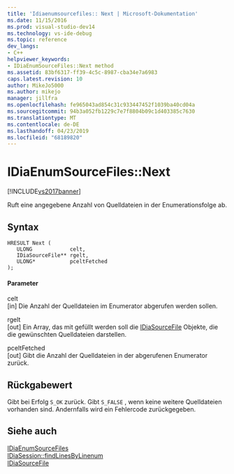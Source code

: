 ```yaml
---
title: 'Idiaenumsourcefiles:: Next | Microsoft-Dokumentation'
ms.date: 11/15/2016
ms.prod: visual-studio-dev14
ms.technology: vs-ide-debug
ms.topic: reference
dev_langs:
- C++
helpviewer_keywords:
- IDiaEnumSourceFiles::Next method
ms.assetid: 83bf6317-ff39-4c5c-8987-cba34e7a6983
caps.latest.revision: 10
author: MikeJo5000
ms.author: mikejo
manager: jillfra
ms.openlocfilehash: fe965043ad854c31c933447452f1039ba40cd04a
ms.sourcegitcommit: 94b3a052fb1229c7e7f8804b09c1d403385c7630
ms.translationtype: MT
ms.contentlocale: de-DE
ms.lasthandoff: 04/23/2019
ms.locfileid: "68189820"
---
```

# <a name="idiaenumsourcefilesnext"></a>IDiaEnumSourceFiles::Next
[!INCLUDE[vs2017banner](../../includes/vs2017banner.md)]

Ruft eine angegebene Anzahl von Quelldateien in der Enumerationsfolge ab.  
  
## <a name="syntax"></a>Syntax  
  
```cpp#  
HRESULT Next (   
   ULONG            celt,  
   IDiaSourceFile** rgelt,  
   ULONG*           pceltFetched  
);  
```  
  
#### <a name="parameters"></a>Parameter  
 celt  
 [in] Die Anzahl der Quelldateien im Enumerator abgerufen werden sollen.  
  
 rgelt  
 [out] Ein Array, das mit gefüllt werden soll die [IDiaSourceFile](../../debugger/debug-interface-access/idiasourcefile.md) Objekte, die die gewünschten Quelldateien darstellen.  
  
 pceltFetched  
 [out] Gibt die Anzahl der Quelldateien in der abgerufenen Enumerator zurück.  
  
## <a name="return-value"></a>Rückgabewert  
 Gibt bei Erfolg `S_OK` zurück. Gibt `S_FALSE` , wenn keine weitere Quelldateien vorhanden sind. Andernfalls wird ein Fehlercode zurückgegeben.  
  
## <a name="see-also"></a>Siehe auch  
 [IDiaEnumSourceFiles](../../debugger/debug-interface-access/idiaenumsourcefiles.md)   
 [IDiaSession::findLinesByLinenum](../../debugger/debug-interface-access/idiasession-findlinesbylinenum.md)   
 [IDiaSourceFile](../../debugger/debug-interface-access/idiasourcefile.md)
